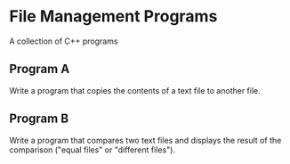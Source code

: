 # File Management Programs
A collection of C++ programs

## Program A

Write a program that copies the contents of a text file to another file.

## Program B

Write a program that compares two text files and displays the result of the comparison ("equal files" or
"different files").


